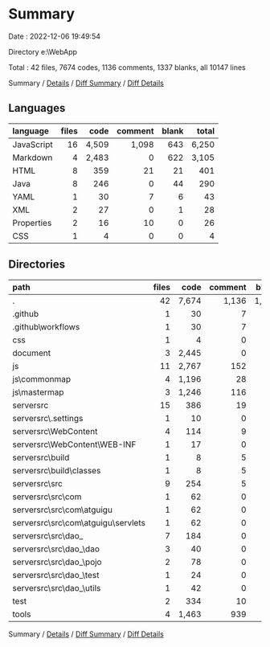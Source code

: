 # Summary

Date : 2022-12-06 19:49:54

Directory e:\\WebApp

Total : 42 files, 7674 codes, 1136 comments, 1337 blanks, all 10147 lines

Summary / [Details](details.md) / [Diff Summary](diff.md) / [Diff Details](diff-details.md)

## Languages

| language   | files |  code | comment | blank | total |
| :--------- | ----: | ----: | ------: | ----: | ----: |
| JavaScript |    16 | 4,509 |   1,098 |   643 | 6,250 |
| Markdown   |     4 | 2,483 |       0 |   622 | 3,105 |
| HTML       |     8 |   359 |      21 |    21 |   401 |
| Java       |     8 |   246 |       0 |    44 |   290 |
| YAML       |     1 |    30 |       7 |     6 |    43 |
| XML        |     2 |    27 |       0 |     1 |    28 |
| Properties |     2 |    16 |      10 |     0 |    26 |
| CSS        |     1 |     4 |       0 |     0 |     4 |

## Directories

| path                                   | files |  code | comment | blank |  total |
| :------------------------------------- | ----: | ----: | ------: | ----: | -----: |
| .                                      |    42 | 7,674 |   1,136 | 1,337 | 10,147 |
| .github                                |     1 |    30 |       7 |     6 |     43 |
| .github\\workflows                     |     1 |    30 |       7 |     6 |     43 |
| css                                    |     1 |     4 |       0 |     0 |      4 |
| document                               |     3 | 2,445 |       0 |   616 |  3,061 |
| js                                     |    11 | 2,767 |     152 |   152 |  3,071 |
| js\\commonmap                          |     4 | 1,196 |      28 |    81 |  1,305 |
| js\\mastermap                          |     3 | 1,246 |     116 |    55 |  1,417 |
| serversrc                              |    15 |   386 |      19 |    48 |    453 |
| serversrc\\.settings                   |     1 |    10 |       0 |     1 |     11 |
| serversrc\\WebContent                  |     4 |   114 |       9 |     3 |    126 |
| serversrc\\WebContent\\WEB-INF         |     1 |    17 |       0 |     0 |     17 |
| serversrc\\build                       |     1 |     8 |       5 |     0 |     13 |
| serversrc\\build\\classes              |     1 |     8 |       5 |     0 |     13 |
| serversrc\\src                         |     9 |   254 |       5 |    44 |    303 |
| serversrc\\src\\com                    |     1 |    62 |       0 |     4 |     66 |
| serversrc\\src\\com\\atguigu           |     1 |    62 |       0 |     4 |     66 |
| serversrc\\src\\com\\atguigu\\servlets |     1 |    62 |       0 |     4 |     66 |
| serversrc\\src\\dao\_                  |     7 |   184 |       0 |    40 |    224 |
| serversrc\\src\\dao\_\\dao             |     3 |    40 |       0 |    10 |     50 |
| serversrc\\src\\dao\_\\pojo            |     2 |    78 |       0 |    21 |     99 |
| serversrc\\src\\dao\_\\test            |     1 |    24 |       0 |     4 |     28 |
| serversrc\\src\\dao\_\\utils           |     1 |    42 |       0 |     5 |     47 |
| test                                   |     2 |   334 |      10 |    27 |    371 |
| tools                                  |     4 | 1,463 |     939 |   468 |  2,870 |

Summary / [Details](details.md) / [Diff Summary](diff.md) / [Diff Details](diff-details.md)
